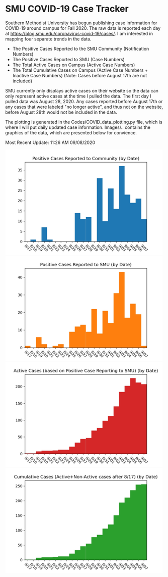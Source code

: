 # SMU COVID-19 Case Tracker

Southern Methodist University has begun publishing case information for COVID-19 around campus for Fall 2020. The raw data is reported each day at https://blog.smu.edu/coronavirus-covid-19/cases/. I am interested in mapping four separate trends in the data.

* The Positive Cases Reported to the SMU Community (Notification Numbers)
* The Positive Cases Reported to SMU (Case Numbers)
* The Total Active Cases on Campus (Active Case Numbers)
* The Total Cumulative Cases on Campus (Active Case Numbers + Inactive Case Numbers) (Note: Cases before August 17th are not included)

SMU currently only displays active cases on their website so the data can only represent active cases at the time I pulled the data. The first day I pulled data was August 28, 2020. Any cases reported before August 17th or any cases that were labeled "no longer active", and thus not on the website, before August 28th would not be included in the data.

The plotting is generated in the Codes/COVID_data_plotting.py file, which is where I will put daily updated case information. Images/.. contains the graphics of the data, which are presented below for convience.

Most Recent Update: 11:26 AM 09/08/2020

<img src="Images/SMU_COVID19_community_notified_cases_09_07.jpg" width="500">
<img src="Images/SMU_COVID19_positive_test_cases_09_07.jpg" width="500">
<img src="Images/SMU_COVID19_active_cases_09_07.jpg" width="500">
<img src="Images/SMU_COVID19_cumulative_cases_09_07.jpg" width="500">
